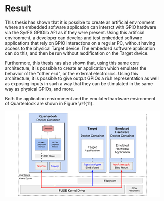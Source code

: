 # Result

This thesis has shown that it is possible to create an artificial environment where an embedded software application can interact with GPIO hardware via the SysFS GPIOlib API as if they were present. Using this artificial environment, a developer can develop and test embedded software applications that rely on GPIO interactions on a regular PC, without having access to the physical Target device. The embedded software application can do this, and then be run without modification on the Target device.

Furthermore, this thesis has also shown that, using this same core architecture, it is possible to create an application which emulates the behavior of the "other end", or the external electronics. Using this architecture, it is possible to give output GPIOs a rich representation as well as exposing inputs in such a way that they can be stimulated in the same way as physical GPIOs, and more.

Both the application environment and the emulated hardware environment of Quarterdock are shown in Figure \ref{11}.

![Quarterdock \label{11}](source/figures/11.png)
